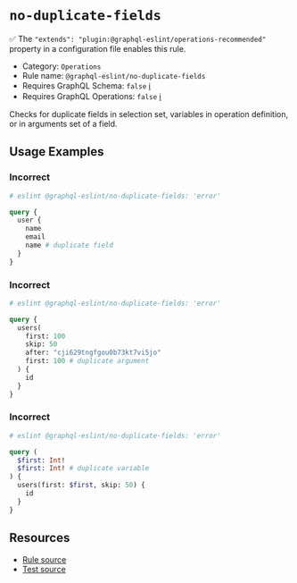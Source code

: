 # `no-duplicate-fields`

✅ The `"extends": "plugin:@graphql-eslint/operations-recommended"` property in a configuration file enables this rule.

- Category: `Operations`
- Rule name: `@graphql-eslint/no-duplicate-fields`
- Requires GraphQL Schema: `false` [ℹ️](../../README.md#extended-linting-rules-with-graphql-schema)
- Requires GraphQL Operations: `false` [ℹ️](../../README.md#extended-linting-rules-with-siblings-operations)

Checks for duplicate fields in selection set, variables in operation definition, or in arguments set of a field.

## Usage Examples

### Incorrect

```graphql
# eslint @graphql-eslint/no-duplicate-fields: 'error'

query {
  user {
    name
    email
    name # duplicate field
  }
}
```

### Incorrect

```graphql
# eslint @graphql-eslint/no-duplicate-fields: 'error'

query {
  users(
    first: 100
    skip: 50
    after: "cji629tngfgou0b73kt7vi5jo"
    first: 100 # duplicate argument
  ) {
    id
  }
}
```

### Incorrect

```graphql
# eslint @graphql-eslint/no-duplicate-fields: 'error'

query (
  $first: Int!
  $first: Int! # duplicate variable
) {
  users(first: $first, skip: 50) {
    id
  }
}
```

## Resources

- [Rule source](../../packages/plugin/src/rules/no-duplicate-fields.ts)
- [Test source](../../packages/plugin/tests/no-duplicate-fields.spec.ts)
